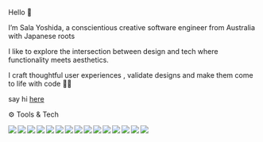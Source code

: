 Hello 👋

I’m Sala Yoshida, a conscientious creative software engineer from Australia with Japanese roots 

I like to explore the intersection between design and tech where functionality meets aesthetics. 

I craft thoughtful user experiences , validate designs and make them come to life with code 👩‍💻  

say hi [here](mailto:yoshidasala@gmail.com)

⚙️ Tools & Tech

<img align="left" img src="https://img.icons8.com/color/48/000000/javascript--v1.png"/>
<img align="left" img src="https://img.icons8.com/color/48/000000/html-5--v1.png"/>
<img align="left" img src="https://img.icons8.com/color/48/000000/css3.png"/>
<img align="left" img src="https://img.icons8.com/color/48/000000/react-native.png"/>
<img align="left" img src="https://img.icons8.com/color/48/000000/redux.png"/>
<img align="left" img src="https://img.icons8.com/color/48/000000/nodejs.png"/>
<img align="left" img src="https://img.icons8.com/color/48/000000/git.png"/>
<img align="left" img src="https://img.icons8.com/color-glass/48/000000/github.png"/>
<img align="left" img src="https://img.icons8.com/color/48/000000/heroku.png"/>
<img align="left" img src="https://img.icons8.com/color/48/000000/postgreesql.png"/>
<img align="left" img src="https://img.icons8.com/color/48/000000/webpack.png"/>
<img align="left" img src="https://img.icons8.com/color/48/000000/google-firebase-console.png"/>
<img align="left" img src="https://e1.pngegg.com/pngimages/855/164/png-clipart-adobe-suite-for-macos-stacks-adobe-xd-icon.png">
<img align="left" img src="https://icon-library.com/images/adobe-illustrator-icon-vector/adobe-illustrator-icon-vector-29.jpg">
<img align="left" img src="https://cdn.worldvectorlogo.com/logos/figma-1.svg"/>





